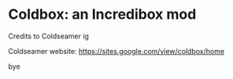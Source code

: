 # Coldbox: an Incredibox mod
Credits to Coldseamer ig

 
Coldseamer website: https://sites.google.com/view/coldbox/home 



bye
